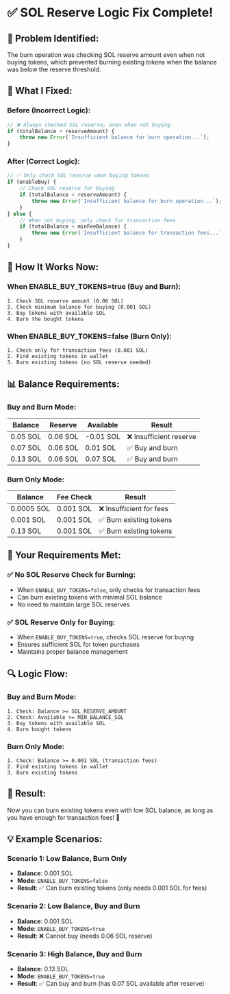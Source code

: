 # ✅ SOL Reserve Logic Fix Complete!

## 🎯 **Problem Identified:**

The burn operation was checking SOL reserve amount even when not buying tokens, which prevented burning existing tokens when the balance was below the reserve threshold.

## 🔧 **What I Fixed:**

### **Before (Incorrect Logic):**
```javascript
// ❌ Always checked SOL reserve, even when not buying
if (totalBalance < reserveAmount) {
    throw new Error(`Insufficient balance for burn operation...`);
}
```

### **After (Correct Logic):**
```javascript
// ✅ Only check SOL reserve when buying tokens
if (enableBuy) {
    // Check SOL reserve for buying
    if (totalBalance < reserveAmount) {
        throw new Error(`Insufficient balance for burn operation...`);
    }
} else {
    // When not buying, only check for transaction fees
    if (totalBalance < minFeeBalance) {
        throw new Error(`Insufficient balance for transaction fees...`);
    }
}
```

## 🚀 **How It Works Now:**

### **When ENABLE_BUY_TOKENS=true (Buy and Burn):**
```
1. Check SOL reserve amount (0.06 SOL)
2. Check minimum balance for buying (0.001 SOL)
3. Buy tokens with available SOL
4. Burn the bought tokens
```

### **When ENABLE_BUY_TOKENS=false (Burn Only):**
```
1. Check only for transaction fees (0.001 SOL)
2. Find existing tokens in wallet
3. Burn existing tokens (no SOL reserve needed)
```

## 📊 **Balance Requirements:**

### **Buy and Burn Mode:**
| Balance | Reserve | Available | Result |
|---------|---------|-----------|---------|
| 0.05 SOL | 0.06 SOL | -0.01 SOL | ❌ Insufficient reserve |
| 0.07 SOL | 0.06 SOL | 0.01 SOL | ✅ Buy and burn |
| 0.13 SOL | 0.06 SOL | 0.07 SOL | ✅ Buy and burn |

### **Burn Only Mode:**
| Balance | Fee Check | Result |
|---------|-----------|---------|
| 0.0005 SOL | 0.001 SOL | ❌ Insufficient for fees |
| 0.001 SOL | 0.001 SOL | ✅ Burn existing tokens |
| 0.13 SOL | 0.001 SOL | ✅ Burn existing tokens |

## 🎯 **Your Requirements Met:**

### **✅ No SOL Reserve Check for Burning:**
- When `ENABLE_BUY_TOKENS=false`, only checks for transaction fees
- Can burn existing tokens with minimal SOL balance
- No need to maintain large SOL reserves

### **✅ SOL Reserve Only for Buying:**
- When `ENABLE_BUY_TOKENS=true`, checks SOL reserve for buying
- Ensures sufficient SOL for token purchases
- Maintains proper balance management

## 🔍 **Logic Flow:**

### **Buy and Burn Mode:**
```
1. Check: Balance >= SOL_RESERVE_AMOUNT
2. Check: Available >= MIN_BALANCE_SOL
3. Buy tokens with available SOL
4. Burn bought tokens
```

### **Burn Only Mode:**
```
1. Check: Balance >= 0.001 SOL (transaction fees)
2. Find existing tokens in wallet
3. Burn existing tokens
```

## 🎉 **Result:**

Now you can burn existing tokens even with low SOL balance, as long as you have enough for transaction fees! 🚀

## 💡 **Example Scenarios:**

### **Scenario 1: Low Balance, Burn Only**
- **Balance**: 0.001 SOL
- **Mode**: `ENABLE_BUY_TOKENS=false`
- **Result**: ✅ Can burn existing tokens (only needs 0.001 SOL for fees)

### **Scenario 2: Low Balance, Buy and Burn**
- **Balance**: 0.001 SOL
- **Mode**: `ENABLE_BUY_TOKENS=true`
- **Result**: ❌ Cannot buy (needs 0.06 SOL reserve)

### **Scenario 3: High Balance, Buy and Burn**
- **Balance**: 0.13 SOL
- **Mode**: `ENABLE_BUY_TOKENS=true`
- **Result**: ✅ Can buy and burn (has 0.07 SOL available after reserve)
